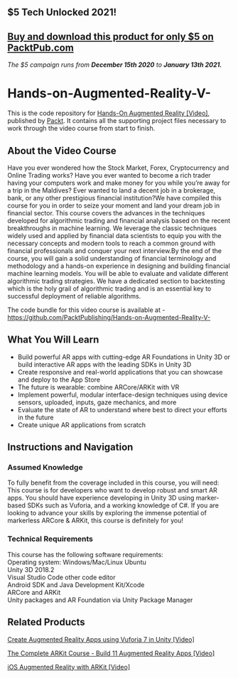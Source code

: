 ## $5 Tech Unlocked 2021!
[Buy and download this product for only $5 on PacktPub.com](https://www.packtpub.com/)
-----
*The $5 campaign         runs from __December 15th 2020__ to __January 13th 2021.__*

# Hands-on-Augmented-Reality-V-
This is the code repository for [Hands-On Augmented Reality [Video]](https://www.packtpub.com/application-development/hands-augmented-reality-video), published by [Packt](https://www.packtpub.com/?utm_source=github). It contains all the supporting project files necessary to work through the video course from start to finish.
## About the Video Course
Have you ever wondered how the Stock Market, Forex, Cryptocurrency and Online Trading works? Have you ever wanted to become a rich trader having your computers work and make money for you while you’re away for a trip in the Maldives? Ever wanted to land a decent job in a brokerage, bank, or any other prestigious financial institution?We have compiled this course for you in order to seize your moment and land your dream job in financial sector. This course covers the advances in the techniques developed for algorithmic trading and financial analysis based on the recent breakthroughs in machine learning. We leverage the classic techniques widely used and applied by financial data scientists to equip you with the necessary concepts and modern tools to reach a common ground with financial professionals and conquer your next interview.By the end of the course, you will gain a solid understanding of financial terminology and methodology and a hands-on experience in designing and building financial machine learning models. You will be able to evaluate and validate different algorithmic trading strategies. We have a dedicated section to backtesting which is the holy grail of algorithmic trading and is an essential key to successful deployment of reliable algorithms.

The code bundle for this video course is available at - https://github.com/PacktPublishing/Hands-on-Augmented-Reality-V-

<H2>What You Will Learn</H2>
<DIV class=book-info-will-learn-text>
<UL>
<LI> Build powerful AR apps with cutting-edge AR Foundations in Unity 3D or build interactive AR apps with the leading SDKs in Unity 3D
<LI> Create responsive and real-world applications that you can showcase and deploy to the App Store
<LI> The future is wearable: combine ARCore/ARKit with VR
<LI> Implement powerful, modular interface-design techniques using device sensors, uploaded, inputs, gaze mechanics, and more
<LI> Evaluate the state of AR to understand where best to direct your efforts in the future
<LI> Create unique AR applications from scratch</UL></DIV>

## Instructions and Navigation
### Assumed Knowledge
To fully benefit from the coverage included in this course, you will need:<br/>
This course is for developers who want to develop robust and smart AR apps. You should have experience developing in Unity 3D using marker-based SDKs such as Vuforia, and a working knowledge of C#. If you are looking to advance your skills by exploring the immense potential of markerless ARCore & ARKit, this course is definitely for you!
### Technical Requirements
This course has the following software requirements:<br/>
Operating system: Windows/Mac/Linux Ubuntu <br/>
Unity 3D 2018.2 <br/>
Visual Studio Code other code editor<br/>
Android SDK and Java Development Kit/Xcode <br/>
ARCore and ARKit <br/>
Unity packages and AR Foundation via Unity Package Manager<br/>



## Related Products
 [Create Augmented Reality Apps using Vuforia 7 in Unity [Video]](https://www.packtpub.com/in/application-development/create-augmented-reality-apps-using-vuforia-7-unity-video)

 [The Complete ARKit Course - Build 11 Augmented Reality Apps [Video]](https://www.packtpub.com/in/application-development/complete-arkit-course-build-11-augmented-reality-apps-video)

 [iOS Augmented Reality with ARKit [Video]](https://www.packtpub.com/in/web-development/ios-augmented-reality-arkit-video)
